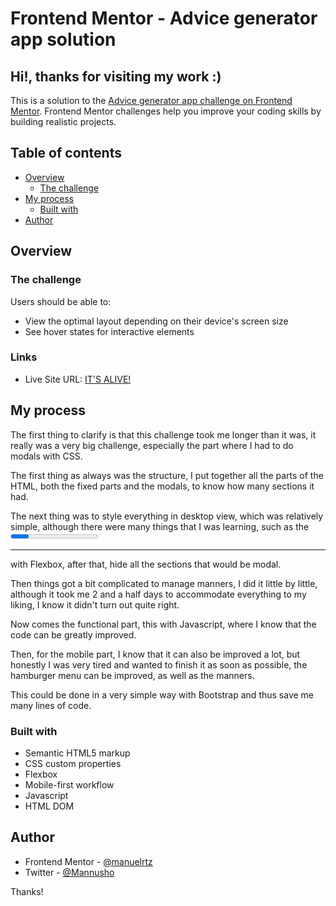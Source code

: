 # Frontend Mentor - Advice generator app solution
## Hi!, thanks for visiting my work :)

This is a solution to the [Advice generator app challenge on Frontend Mentor](https://www.frontendmentor.io/challenges/advice-generator-app-QdUG-13db). Frontend Mentor challenges help you improve your coding skills by building realistic projects.

## Table of contents

- [Overview](#overview)
  - [The challenge](#the-challenge)
- [My process](#my-process)
  - [Built with](#built-with)
- [Author](#author)


## Overview

### The challenge

Users should be able to:

- View the optimal layout depending on their device's screen size
- See hover states for interactive elements


### Links

- Live Site URL: [IT'S ALIVE!](https://manuelrtz.github.io/advice-generator-app/)

## My process

The first thing to clarify is that this challenge took me longer than it was, it really was a very big challenge, especially the part where I had to do modals with CSS.

The first thing as always was the structure, I put together all the parts of the HTML, both the fixed parts and the modals, to know how many sections it had.

The next thing was to style everything in desktop view, which was relatively simple, although there were many things that I was learning, such as the <progress> tag in HTML and how it can be modified with CSS, as well as how a <hr behaves > with Flexbox, after that, hide all the sections that would be modal.

Then things got a bit complicated to manage manners, I did it little by little, although it took me 2 and a half days to accommodate everything to my liking, I know it didn't turn out quite right.

Now comes the functional part, this with Javascript, where I know that the code can be greatly improved.

Then, for the mobile part, I know that it can also be improved a lot, but honestly I was very tired and wanted to finish it as soon as possible, the hamburger menu can be improved, as well as the manners.

This could be done in a very simple way with Bootstrap and thus save me many lines of code.

### Built with

- Semantic HTML5 markup
- CSS custom properties
- Flexbox
- Mobile-first workflow
- Javascript
- HTML DOM
## Author

- Frontend Mentor - [@manuelrtz](https://www.frontendmentor.io/profile/manuelrtz)
- Twitter - [@Mannusho](https://www.twitter.com/mannusho)

Thanks!